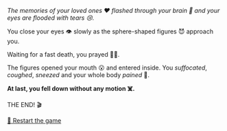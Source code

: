 *The memories of your loved ones ❤️ flashed through
your brain 🧠 and your eyes are flooded with tears 😢.*

You close your eyes 👁️ slowly as the sphere-shaped figures 😈 approach you. 

Waiting for a fast death, you prayed 🙏🏻. 

The figures opened your mouth 😮 and entered inside. You *suffocated*, *coughed*, *sneezed* and your whole body *pained* 🤢. 

**At last, you fell down without any motion ☠️.**

THE END! 🎬

[🔄 Restart the game](../begin-journey.md)